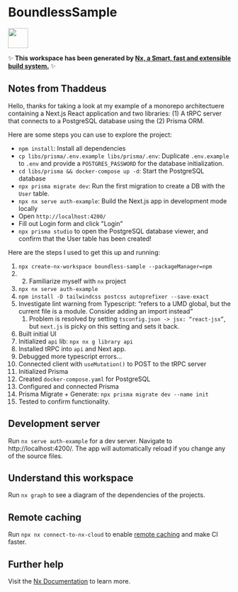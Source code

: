 # BoundlessSample

<a href="https://nx.dev" target="_blank" rel="noreferrer"><img src="https://raw.githubusercontent.com/nrwl/nx/master/images/nx-logo.png" width="45"></a>

✨ **This workspace has been generated by [Nx, a Smart, fast and extensible build system.](https://nx.dev)** ✨

## Notes from Thaddeus
Hello, thanks for taking a look at my example of a monorepo architectuere containing a Next.js React application and two libraries: (1) A tRPC server that connects to a PostgreSQL database using the (2) Prisma ORM.

Here are some steps you can use to explore the project:
* `npm install`: Install all dependencies
* `cp libs/prisma/.env.example libs/prisma/.env`: Duplicate `.env.example` to `.env` and provide a `POSTGRES_PASSWORD` for the database initialization.
* `cd libs/prisma && docker-compose up -d`: Start the PostgreSQL database
* `npx prisma migrate dev`: Run the first migration to create a DB with the `User` table.
* `npx nx serve auth-example`: Build the Next.js app in development mode locally
* Open `http://localhost:4200/`
* Fill out Login form and click "Login"
* `npx prisma studio` to open the PostgreSQL database viewer, and confirm that the User table has been created! 

Here are the steps I used to get this up and running:
1. `npx create-nx-workspace boundless-sample --packageManager=npm`
2. 2. Familiarize myself with `nx` project
3. `npx nx serve auth-example`
4. `npm install -D tailwindcss postcss autoprefixer --save-exact`
5. Investigate lint warning from Typescript: “refers to a UMD global, but the current file is a module. Consider adding an import instead”
	1. Problem is resolved by setting `tsconfig.json -> jsx: “react-jsx”`, but `next.js` is picky on this setting and sets it back.
6. Built initial UI
7. Initialized `api` lib: `npx nx g library api`
8. Installed tRPC into `api` and Next app.
9. Debugged more typescript errors…
10. Connected client with `useMutation()` to POST to the tRPC server
11. Initialized Prisma
12. Created `docker-compose.yaml` for PostgreSQL
13. Configured and connected Prisma
14. Prisma Migrate + Generate: `npx prisma migrate dev --name init`
15. Tested to confirm functionality. 

## Development server

Run `nx serve auth-example` for a dev server. Navigate to http://localhost:4200/. The app will automatically reload if you change any of the source files.

## Understand this workspace

Run `nx graph` to see a diagram of the dependencies of the projects.

## Remote caching

Run `npx nx connect-to-nx-cloud` to enable [remote caching](https://nx.app) and make CI faster.

## Further help

Visit the [Nx Documentation](https://nx.dev) to learn more.
